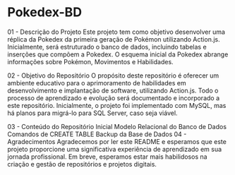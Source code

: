 # Pokedex-BD
01 - Descrição do Projeto
Este projeto tem como objetivo desenvolver uma réplica da Pokedex da primeira geração de Pokémon utilizando Action.js. Inicialmente, será estruturado o banco de dados, incluindo tabelas e inserções que compõem a Pokedex. O esquema inicial da Pokedex abrange informações sobre Pokémon, Movimentos e Habilidades.

02 - Objetivo do Repositório
O propósito deste repositório é oferecer um ambiente educativo para o aprimoramento de habilidades em desenvolvimento e implantação de software, utilizando Action.js. Todo o processo de aprendizado e evolução será documentado e incorporado a este repositório. Inicialmente, o projeto foi implementado com MySQL, mas há planos para migrá-lo para SQL Server, caso seja viável.

03 - Conteúdo do Repositório Inicial
Modelo Relacional do Banco de Dados
Comandos de CREATE TABLE
Backup da Base de Dados
04 - Agradecimentos
Agradecemos por ler este README e esperamos que este projeto proporcione uma significativa experiência de aprendizado em sua jornada profissional. Em breve, esperamos estar mais habilidosos na criação e gestão de repositórios e projetos digitais.
